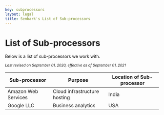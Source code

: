 ```yaml
---
key: subprocessors
layout: legal
title: Sembark's List of Sub-processors
---
```


# List of Sub-processors

Below is a list of sub-processors we work with.

_<small>Last revised on September 01, 2020, effective as of September 01, 2021</small>_

| Sub-processor       | Purpose                      | Location of Sub-processor |
| ------------------- | ---------------------------- | ------------------------- |
| Amazon Web Services | Cloud infrastructure hosting | India                     |
| Google LLC          | Business analytics           | USA                       |
